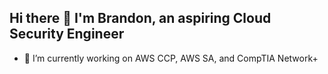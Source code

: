 ## Hi there 👋 I'm Brandon, an aspiring Cloud Security Engineer

- 🔭 I’m currently working on AWS CCP, AWS SA, and CompTIA Network+
<!--
**Sir-Urrutia/Sir-Urrutia** is a ✨ _special_ ✨ repository because its `README.md` (this file) appears on your GitHub profile.

Here are some ideas to get you started:


- 🌱 I’m currently learning ...
- 👯 I’m looking to collaborate on ...
- 🤔 I’m looking for help with ...
- 💬 Ask me about ...
- 📫 How to reach me: ...
- 😄 Pronouns: ...
- ⚡ Fun fact: ...
-->
